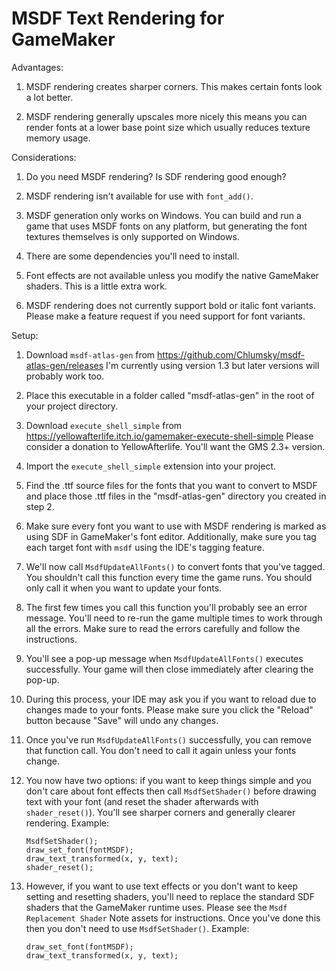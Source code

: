 # MSDF Text Rendering for GameMaker



Advantages:

1. MSDF rendering creates sharper corners. This makes certain fonts look a lot better.

2. MSDF rendering generally upscales more nicely this means you can render fonts at a lower base
   point size which usually reduces texture memory usage.



Considerations:

1. Do you need MSDF rendering? Is SDF rendering good enough?

2. MSDF rendering isn't available for use with `font_add()`.

3. MSDF generation only works on Windows. You can build and run a game that uses MSDF fonts on any
   platform, but generating the font textures themselves is only supported on Windows.

4. There are some dependencies you'll need to install.

5. Font effects are not available unless you modify the native GameMaker shaders. This is a little
   extra work.

6. MSDF rendering does not currently support bold or italic font variants. Please make a feature
   request if you need support for font variants.



Setup:

 1. Download `msdf-atlas-gen` from https://github.com/Chlumsky/msdf-atlas-gen/releases
    I'm currently using version 1.3 but later versions will probably work too.
 
 2. Place this executable in a folder called "msdf-atlas-gen" in the root of your project directory.
 
 3. Download `execute_shell_simple` from https://yellowafterlife.itch.io/gamemaker-execute-shell-simple
    Please consider a donation to YellowAfterlife. You'll want the GMS 2.3+ version.
 
 4. Import the `execute_shell_simple` extension into your project.
 
 5. Find the .ttf source files for the fonts that you want to convert to MSDF and place those .ttf
    files in the "msdf-atlas-gen" directory you created in step 2.
 
 6. Make sure every font you want to use with MSDF rendering is marked as using SDF in GameMaker's
    font editor. Additionally, make sure you tag each target font with `msdf` using the IDE's
    tagging feature.
 
 7. We'll now call `MsdfUpdateAllFonts()` to convert fonts that you've tagged. You shouldn't call
    this function every time the game runs. You should only call it when you want to update your
    fonts.
    
 8. The first few times you call this function you'll probably see an error message. You'll need to
    re-run the game multiple times to work through all the errors. Make sure to read the errors
    carefully and follow the instructions.
 
 9. You'll see a pop-up message when `MsdfUpdateAllFonts()` executes successfully. Your game will
    then close immediately after clearing the pop-up.
 
10. During this process, your IDE may ask you if you want to reload due to changes made to your
    fonts. Please make sure you click the "Reload" button because "Save" will undo any changes.

11. Once you've run `MsdfUpdateAllFonts()` successfully, you can remove that function call. You
    don't need to call it again unless your fonts change.

12. You now have two options: if you want to keep things simple and you don't care about font
    effects then call `MsdfSetShader()` before drawing text with your font (and reset the shader
    afterwards with `shader_reset()`). You'll see sharper corners and generally clearer rendering.
    Example:
    
    ```
    MsdfSetShader();
    draw_set_font(fontMSDF);
    draw_text_transformed(x, y, text);
    shader_reset();
    ```
    
13. However, if you want to use text effects or you don't want to keep setting and resetting
    shaders, you'll need to replace the standard SDF shaders that the GameMaker runtime uses.
    Please see the `Msdf Replacement Shader` Note assets for instructions. Once you've done this
    then you don't need to use `MsdfSetShader()`. Example:
    
    ```
    draw_set_font(fontMSDF);
    draw_text_transformed(x, y, text);
    ```